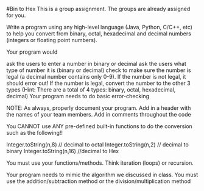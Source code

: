 #Bin to Hex
This is a group assignment. The groups are already assigned for you.

Write a program using any high-level language (Java, Python, C/C++, etc) to help you convert from binary, octal, hexadecimal and decimal numbers (integers or floating point numbers).

Your program would

ask the users to enter a number in binary or decimal
ask the users what type of number it is (binary or decimal)
check to make sure the number is legal (a decimal number contains only 0-9). If the number is not legal, it should error out!
If the number is legal, convert the number to the other 3 types (Hint: There are a total of 4 types: binary, octal, hexadecimal, decimal)
Your program needs to do basic error-checking

NOTE: As always, properly document your program. Add in a header with the names of your team members. Add in comments throughout the code

You CANNOT use ANY pre-defined built-in functions to do the conversion such as the following!!

Integer.toString(n,8) // decimal to octal
Integer.toString(n,2) // decimal to binary
Integer.toString(n,16) //decimal to Hex

You must use your functions/methods. Think iteration (loops) or recursion.

Your program needs to mimic the algorithm we discussed in class. You must use the addition/subtraction method or the division/multiplication method

